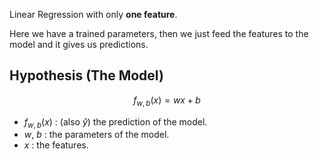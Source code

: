 Linear Regression with only **one feature**.

Here we have a trained parameters, then we just feed the features to the model and it gives us predictions.
## Hypothesis (The Model)
$$f_{w,b}(x)=wx+b$$
- $f_{w,b}(x)$ : (also $\hat y$) the prediction of the model.
- $w,~b$ : the parameters of the model.
- $x$ : the features.